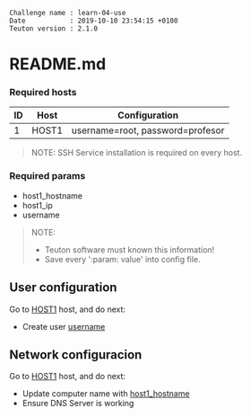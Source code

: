 ```
Challenge name : learn-04-use
Date           : 2019-10-10 23:54:15 +0100
Teuton version : 2.1.0
```
# README.md

### Required hosts

| ID | Host | Configuration |
| -- | ---- | ------------- |
|1|HOST1|username=root, password=profesor|

> NOTE: SSH Service installation is required on every host.

### Required params
* host1_hostname
* host1_ip
* username

> NOTE:
> * Teuton software must known this information!
> * Save every ':param: value' into config file.

## User configuration


Go to [HOST1](#required-hosts) host, and do next:

* Create user [username](#required-params)

## Network configuracion


Go to [HOST1](#required-hosts) host, and do next:

* Update computer name with [host1_hostname](#required-params)
* Ensure DNS Server is working
